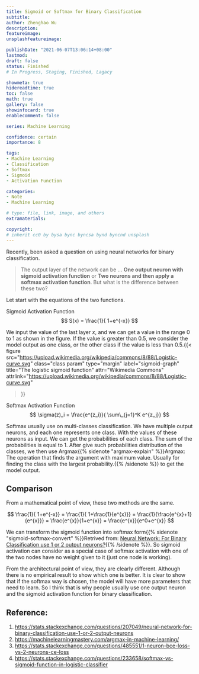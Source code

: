 ```yaml
---
title: Sigmoid or Softmax for Binary Classification
subtitle: 
author: Zhenghao Wu
description: 
featureimage: 
unsplashfeatureimage: 

publishDate: "2021-06-07T13:06:14+08:00"
lastmod: 
draft: false
status: Finished
# In Progress, Staging, Finished, Lagacy

showmeta: true
hidereadtime: true
toc: false
math: true
gallery: false
showinfocard: true
enablecomment: false

series: Machine Learning

confidence: certain
importance: 8

tags:
- Machine Learning
- Classification
- Softmax
- Sigmoid
- Activation Function

categories:
- Note
- Machine Learning

# type: file, link, image, and others
extramaterials:

copyright: 
# inherit cc0 by bysa bync byncsa bynd byncnd unsplash
---
```


Recently, been asked a question on using neural networks for binary classification.

> The output layer of the network can be ... **One output neuron with sigmoid activation function** or **Two neurons and then apply a softmax activation function**. But what is the difference between these two?

Let start with the equations of the two functions.

Sigmoid Activation Function
$$
S(x) = \frac{1}{ 1+e^{-x}}
$$

We input the value of the last layer $x$, and we can get a value in the range 0 to 1 as shown in the figure. If the value is greater than 0.5, we consider the model output as one class, or the other class if the value is less than 0.5.{{< figure
  src="https://upload.wikimedia.org/wikipedia/commons/8/88/Logistic-curve.svg"
  class="class param"
  type="margin"
  label="sigmoid-graph"
  title="The logistic sigmoid function"
  attr="Wikimedia Commons"
  attrlink="https://upload.wikimedia.org/wikipedia/commons/8/88/Logistic-curve.svg"
 >}}

Softmax Activation Function
$$
\sigma(z)_i = \frac{e^{z_i}}{ \sum\_{j=1}^K e^{z_j}}
$$

Softmax usually use on multi-classes classification. We have multiple output neurons, and each one represents one class. With the values of these neurons as input. We can get the probabilities of each class. The sum of the probabilities is equal to 1. After give such probabilities distribution of the classes, we then use Argmax{{% sidenote "argmax-explain" %}}Argmax: The operation that finds the argument with maximum value. Usually for finding the class with the largest probability.{{% /sidenote %}} to get the model output.

## Comparison

From a mathematical point of view, these two methods are the same.

$$
\frac{1}{ 1+e^{-x}} = \frac{1}{ 1+\frac{1}{e^{x}}}  = \frac{1}{\frac{e^{x}+1}{e^{x}}} = \frac{e^{x}}{1+e^{x}} = \frac{e^{x}}{e^0+e^{x}}
$$

We can transform the sigmoid function into softmax form{{% sidenote "sigmoid-softmax-convert" %}}Retrived from: [Neural Network: For Binary Classification use 1 or 2 output neurons?](https://stats.stackexchange.com/a/207067/302706){{% /sidenote %}}. So sigmoid activation can consider as a special case of softmax activation with one of the two nodes have no weight given to it (just one node is working).

From the architectural point of view, they are clearly different. Although there is no empirical result to show which one is better. It is clear to show that if the softmax way is chosen, the model will have more parameters that need to learn. So I think that is why people usually use one output neuron and the sigmoid activation function for binary classification.

## Reference:
1. https://stats.stackexchange.com/questions/207049/neural-network-for-binary-classification-use-1-or-2-output-neurons
2. https://machinelearningmastery.com/argmax-in-machine-learning/
3. https://stats.stackexchange.com/questions/485551/1-neuron-bce-loss-vs-2-neurons-ce-loss
4. https://stats.stackexchange.com/questions/233658/softmax-vs-sigmoid-function-in-logistic-classifier